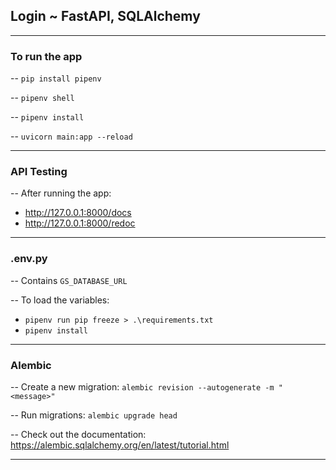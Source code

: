 ## Login ~ FastAPI, SQLAlchemy
---
### To run the app
-- `pip install pipenv`

-- `pipenv shell`

-- `pipenv install`

-- `uvicorn main:app --reload`

---

### API Testing
-- After running the app:
- http://127.0.0.1:8000/docs
- http://127.0.0.1:8000/redoc
---

### .env.py
-- Contains `GS_DATABASE_URL`

-- To load the variables:
- `pipenv run pip freeze > .\requirements.txt`
- `pipenv install`

---

### Alembic
-- Create a new migration: `alembic revision --autogenerate -m "<message>"`

-- Run migrations: `alembic upgrade head`

-- Check out the documentation: https://alembic.sqlalchemy.org/en/latest/tutorial.html

---